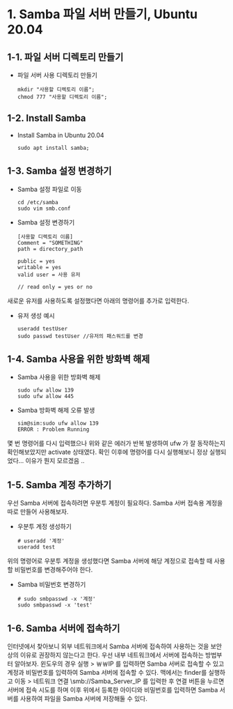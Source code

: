 
# 1. Samba 파일 서버 만들기, Ubuntu 20.04

## 1-1. 파일 서버 디렉토리 만들기

- 파일 서버 사용 디렉토리 만들기
	```shell
	mkdir "사용할 디렉토리 이름";
	chmod 777 "사용할 디렉토리 이름";
	```

## 1-2. Install Samba 

- Install Samba in Ubuntu 20.04
	```shell
	sudo apt install samba;
	```


## 1-3. Samba 설정 변경하기

- Samba 설정 파일로 이동
	```shell
	cd /etc/samba
	sudo vim smb.conf
	```

- Samba 설정 변경하기
	```shell
	[사용할 디렉토리 이름]
	Comment = "SOMETHING"
	path = directory_path
	
	public = yes
	writable = yes 
	valid user = 사용 유저
	
	// read only = yes or no
	```

새로운 유저를 사용하도록 설정했다면 아래의 명령어를 추가로 입력한다.

- 유저 생성 예시
	```shell
	useradd testUser
	sudo passwd testUser //유저의 패스워드를 변경
	```


## 1-4. Samba 사용을 위한 방화벽 해제

- Samba 사용을 위한 방화벽 해제
	```shell
	sudo ufw allow 139
	sudo ufw allow 445
	```

- Samba 방화벽 해제 오류 발생
	```shell
	sim@sim:sudo ufw allow 139
	ERROR : Problem Running
	```

몇 번 명령어를 다시 입력했으나 위와 같은 에러가 반복 발생하여 ufw 가 잘 동작하는지 확인해보았지만 activate 상태였다. 확인 이후에 명령어를 다시 실행해보니 정상 실행되었다... 이유가 뭔지 모르겠음 ..

## 1-5. Samba 계정 추가하기

우선 Samba 서버에 접속하려면 우분투 계정이 필요하다. Samba 서버 접속용 계정을 따로 만들어 사용해보자.

- 우분투 계정 생성하기
	```shell
	# useradd '계정'
	useradd test
	```

위의 명령어로 우분투 계정을 생성했다면 Samba 서버에 해당 계정으로 접속할 때 사용할 비밀번호를 변경해주어야 한다.

- Samba 비밀번호 변경하기
	```shell
	# sudo smbpasswd -x '계정' 
	sudo smbpasswd -x 'test'
	```
	

## 1-6. Samba 서버에 접속하기

인터넷에서 찾아보니 외부 네트워크에서 Samba 서버에 접속하여 사용하는 것을 보안상의 이유로 권장하지 않는다고 한다. 우선 내부 네트워크에서 서버에 접속하는 방법부터 알아보자. 윈도우의 경우 실행 > ￦￦IP 를 입력하면 Samba 서버로 접속할 수 있고 계정과 비밀번호를 입력하여 Samba 서버에 접속할 수 있다. 맥에서는 finder를 실행하고 이동 > 네트워크 연결 \smb://Samba_Server_IP 를 입력한 후 연결 버튼을 누르면 서버에 접속 시도를 하며 이후 위에서 등록한 아이디와 비밀번호를 입력하면 Samba 서버를 사용하여 파일을 Samba 서버에 저장해둘 수 있다.



